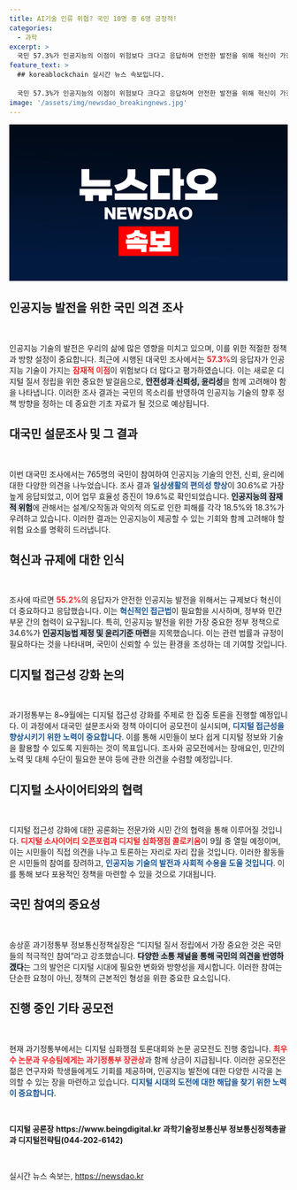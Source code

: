 ```yaml
---
title: AI기술 인류 위협? 국민 10명 중 6명 긍정적!
categories:
  - 과학
excerpt: >
  국민 57.3%가 인공지능의 이점이 위험보다 크다고 응답하며 안전한 발전을 위해 혁신이 가장 중요하다는 의견을 밝혔습니다. 과기정통부는 디지털 접근성을 높이기 위한 다양한 공론화 활동을 이어갑니다.
feature_text: >
  ## koreablockchain 실시간 뉴스 속보입니다.

  국민 57.3%가 인공지능의 이점이 위험보다 크다고 응답하며 안전한 발전을 위해 혁신이 가장 중요하다는 의견을 밝혔습니다. 과기정통부는 디지털 접근성을 높이기 위한 다양한 공론화 활동을 이어갑니다.
image: '/assets/img/newsdao_breakingnews.jpg'
---
```


<p><img src="/assets/img/newsdao_breakingnews.jpg" alt="koreablockchain 속보" /></p>

<h2 data-ke-size="size26">인공지능 발전을 위한 국민 의견 조사</h2>

<p data-ke-size="size16">&nbsp;</p>

<p>인공지능 기술의 발전은 우리의 삶에 많은 영향을 미치고 있으며, 이를 위한 적절한 정책과 방향 설정이 중요합니다. 최근에 시행된 대국민 조사에서는 <b><span style="color: #ee2323;">57.3%</span></b>의 응답자가 인공지능 기술이 가지는 <b><span style="color: #ee2323;">잠재적 이점</span></b>이 위험보다 더 많다고 평가하였습니다. 이는 새로운 디지털 질서 정립을 위한 중요한 발걸음으로, <b><span style="background-color: #21538527;">안전성과 신뢰성, 윤리성</span></b>을 함께 고려해야 함을 나타냅니다. 이러한 조사 결과는 국민의 목소리를 반영하여 인공지능 기술의 향후 정책 방향을 정하는 데 중요한 기초 자료가 될 것으로 예상됩니다.</p>

<h2 data-ke-size="size26">대국민 설문조사 및 그 결과</h2>

<p data-ke-size="size16">&nbsp;</p>

<p>이번 대국민 조사에서는 765명의 국민이 참여하여 인공지능 기술의 안전, 신뢰, 윤리에 대한 다양한 의견을 나누었습니다. 조사 결과 <b><span style="color: #1a5490;">일상생활의 편의성 향상</span></b>이 30.6%로 가장 높게 응답되었고, 이어 업무 효율성 증진이 19.6%로 확인되었습니다. <b><span style="background-color: #21538527;">인공지능의 잠재적 위험</span></b>에 관해서는 설계/오작동과 악의적 의도로 인한 피해를 각각 18.5%와 18.3%가 우려하고 있습니다. 이러한 결과는 인공지능이 제공할 수 있는 기회와 함께 고려해야 할 위험 요소를 명확히 드러냅니다.</p>

<h2 data-ke-size="size26">혁신과 규제에 대한 인식</h2>

<p data-ke-size="size16">&nbsp;</p>

<p>조사에 따르면 <b><span style="color: #ee2323;">55.2%</span></b>의 응답자가 안전한 인공지능 발전을 위해서는 규제보다 혁신이 더 중요하다고 응답했습니다. 이는 <b><span style="color: #1a5490;">혁신적인 접근법</span></b>이 필요함을 시사하며, 정부와 민간 부문 간의 협력이 요구됩니다. 특히, 인공지능 발전을 위한 가장 중요한 정부 정책으로 34.6%가 <b><span style="background-color: #21538527;">인공지능법 제정 및 윤리기준 마련</span></b>을 지목했습니다. 이는 관련 법률과 규정이 필요하다는 것을 나타내며, 국민이 신뢰할 수 있는 환경을 조성하는 데 기여할 것입니다.</p>

<h2 data-ke-size="size26">디지털 접근성 강화 논의</h2>

<p data-ke-size="size16">&nbsp;</p>

<p>과기정통부는 8~9월에는 디지털 접근성 강화를 주제로 한 집중 토론을 진행할 예정입니다. 이 과정에서 대국민 설문조사와 정책 아이디어 공모전이 실시되며, <b><span style="color: #1a5490;">디지털 접근성을 향상시키기 위한 노력이 중요합니다</span></b>. 이를 통해 시민들이 보다 쉽게 디지털 정보와 기술을 활용할 수 있도록 지원하는 것이 목표입니다. 조사와 공모전에서는 장애요인, 민간의 노력 및 대체 수단이 필요한 분야 등에 관한 의견을 수렴할 예정입니다.</p>

<h2 data-ke-size="size26">디지털 소사이어티와의 협력</h2>

<p data-ke-size="size16">&nbsp;</p>

<p>디지털 접근성 강화에 대한 공론화는 전문가와 시민 간의 협력을 통해 이루어질 것입니다. <b><span style="color: #ee2323;">디지털 소사이어티 오픈포럼과 디지털 심화쟁점 콜로키움</span></b>이 9월 중 열릴 예정이며, 이는 시민들이 직접 의견을 나누고 토론하는 자리로 자리 잡을 것입니다. 이러한 활동들은 시민들의 참여를 장려하고, <b><span style="color: #1a5490;">인공지능 기술의 발전과 사회적 수용을 도울 것입니다</span></b>. 이를 통해 보다 포용적인 정책을 마련할 수 있을 것으로 기대됩니다.</p>

<h2 data-ke-size="size26">국민 참여의 중요성</h2>

<p data-ke-size="size16">&nbsp;</p>

<p>송상훈 과기정통부 정보통신정책실장은 “디지털 질서 정립에서 가장 중요한 것은 국민들의 적극적인 참여”라고 강조했습니다. <b><span style="background-color: #21538527;">다양한 소통 채널을 통해 국민의 의견을 반영하겠다</span></b>는 그의 발언은 디지털 시대에 필요한 변화와 방향성을 제시합니다. 이러한 참여는 단순한 요청이 아닌, 정책의 근본적인 형성을 위한 중요한 요소입니다. </p>

<h2 data-ke-size="size26">진행 중인 기타 공모전</h2>

<p data-ke-size="size16">&nbsp;</p>

<p>현재 과기정통부에서는 디지털 심화쟁점 토론대회와 논문 공모전도 진행 중입니다. <b><span style="color: #ee2323;">최우수 논문과 우승팀에게는 과기정통부 장관상</span></b>과 함께 상금이 지급됩니다. 이러한 공모전은 젊은 연구자와 학생들에게도 기회를 제공하며, 인공지능 발전에 대한 다양한 시각을 논의할 수 있는 장을 마련하고 있습니다. <b><span style="color: #1a5490;">디지털 시대의 도전에 대한 해답을 찾기 위한 노력이 중요합니다</span></b>.</p>

<p data-ke-size="size16">&nbsp;</p>

<p><td style="text-align: center; height: 17px;"><b>디지털 공론장</b></td>
<td style="text-align: center; height: 17px;"><b>https://www.beingdigital.kr</b></td>
<td style="text-align: center; height: 17px;"><b>과학기술정보통신부 정보통신정책총괄과 디지털전략팀(044-202-6142)</b></td></p>

<p data-ke-size="size16">&nbsp;</p>
실시간 뉴스 속보는, <a href="https://newsdao.kr" rel="dofollow">https://newsdao.kr</a>


